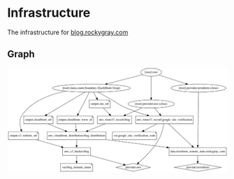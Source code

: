 # Infrastructure

The infrastructure for [blog.rockygray.com](https://blog.rockygray.com)

## Graph

![](./graph.svg)
